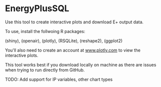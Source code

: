 EnergyPlusSQL
=============

Use this tool to create interactive plots and download E+ output data.

To use, install the follwoing R packages:

(shiny),
(openair),
(plotly),
(RSQLite),
(reshape2),
(ggplot2)

You'll also need to create an account at www.plotly.com to view the interactive plots.

This tool works best if you download locally on machine as there are issues when trying to run directly from GitHub.

TODO: Add support for IP variables, other chart types
